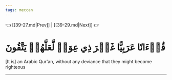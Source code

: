 ```yaml
---
tags: meccan
---
```


👈 [[39-27.md|Prev]] | [[39-29.md|Next]] 👉

# قُرۡءَانًا عَرَبِيًّا غَيۡرَ ذِي عِوَجٖ لَّعَلَّهُمۡ يَتَّقُونَ

[It is] an Arabic Qur'an, without any deviance that they might become righteous

---

